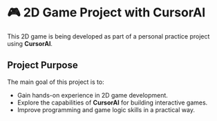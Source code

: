 # 🎮 2D Game Project with CursorAI

This 2D game is being developed as part of a personal practice project using **CursorAI**.

## Project Purpose

The main goal of this project is to:
- Gain hands-on experience in 2D game development.
- Explore the capabilities of **CursorAI** for building interactive games.
- Improve programming and game logic skills in a practical way.
